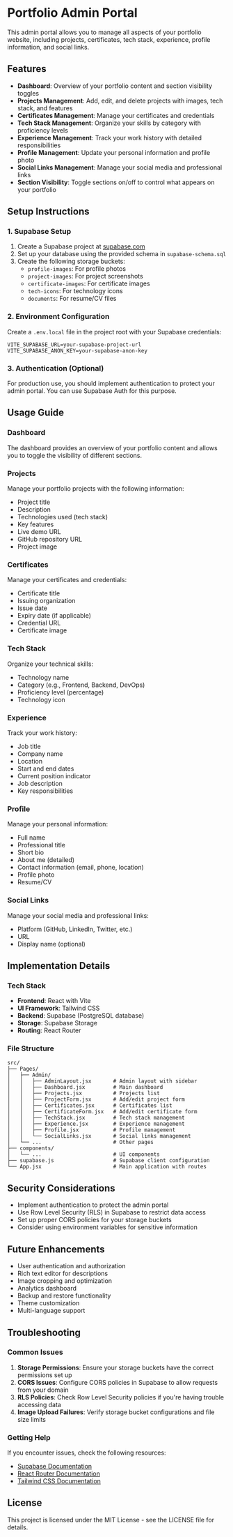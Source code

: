 # Portfolio Admin Portal

This admin portal allows you to manage all aspects of your portfolio website, including projects, certificates, tech stack, experience, profile information, and social links.

## Features

- **Dashboard**: Overview of your portfolio content and section visibility toggles
- **Projects Management**: Add, edit, and delete projects with images, tech stack, and features
- **Certificates Management**: Manage your certificates and credentials
- **Tech Stack Management**: Organize your skills by category with proficiency levels
- **Experience Management**: Track your work history with detailed responsibilities
- **Profile Management**: Update your personal information and profile photo
- **Social Links Management**: Manage your social media and professional links
- **Section Visibility**: Toggle sections on/off to control what appears on your portfolio

## Setup Instructions

### 1. Supabase Setup

1. Create a Supabase project at [supabase.com](https://supabase.com)
2. Set up your database using the provided schema in `supabase-schema.sql`
3. Create the following storage buckets:
   - `profile-images`: For profile photos
   - `project-images`: For project screenshots
   - `certificate-images`: For certificate images
   - `tech-icons`: For technology icons
   - `documents`: For resume/CV files

### 2. Environment Configuration

Create a `.env.local` file in the project root with your Supabase credentials:

```
VITE_SUPABASE_URL=your-supabase-project-url
VITE_SUPABASE_ANON_KEY=your-supabase-anon-key
```

### 3. Authentication (Optional)

For production use, you should implement authentication to protect your admin portal. You can use Supabase Auth for this purpose.

## Usage Guide

### Dashboard

The dashboard provides an overview of your portfolio content and allows you to toggle the visibility of different sections.

### Projects

Manage your portfolio projects with the following information:
- Project title
- Description
- Technologies used (tech stack)
- Key features
- Live demo URL
- GitHub repository URL
- Project image

### Certificates

Manage your certificates and credentials:
- Certificate title
- Issuing organization
- Issue date
- Expiry date (if applicable)
- Credential URL
- Certificate image

### Tech Stack

Organize your technical skills:
- Technology name
- Category (e.g., Frontend, Backend, DevOps)
- Proficiency level (percentage)
- Technology icon

### Experience

Track your work history:
- Job title
- Company name
- Location
- Start and end dates
- Current position indicator
- Job description
- Key responsibilities

### Profile

Manage your personal information:
- Full name
- Professional title
- Short bio
- About me (detailed)
- Contact information (email, phone, location)
- Profile photo
- Resume/CV

### Social Links

Manage your social media and professional links:
- Platform (GitHub, LinkedIn, Twitter, etc.)
- URL
- Display name (optional)

## Implementation Details

### Tech Stack

- **Frontend**: React with Vite
- **UI Framework**: Tailwind CSS
- **Backend**: Supabase (PostgreSQL database)
- **Storage**: Supabase Storage
- **Routing**: React Router

### File Structure

```
src/
├── Pages/
│   ├── Admin/
│   │   ├── AdminLayout.jsx       # Admin layout with sidebar
│   │   ├── Dashboard.jsx         # Main dashboard
│   │   ├── Projects.jsx          # Projects list
│   │   ├── ProjectForm.jsx       # Add/edit project form
│   │   ├── Certificates.jsx      # Certificates list
│   │   ├── CertificateForm.jsx   # Add/edit certificate form
│   │   ├── TechStack.jsx         # Tech stack management
│   │   ├── Experience.jsx        # Experience management
│   │   ├── Profile.jsx           # Profile management
│   │   └── SocialLinks.jsx       # Social links management
│   └── ...                       # Other pages
├── components/
│   └── ...                       # UI components
├── supabase.js                   # Supabase client configuration
└── App.jsx                       # Main application with routes
```

## Security Considerations

- Implement authentication to protect the admin portal
- Use Row Level Security (RLS) in Supabase to restrict data access
- Set up proper CORS policies for your storage buckets
- Consider using environment variables for sensitive information

## Future Enhancements

- User authentication and authorization
- Rich text editor for descriptions
- Image cropping and optimization
- Analytics dashboard
- Backup and restore functionality
- Theme customization
- Multi-language support

## Troubleshooting

### Common Issues

1. **Storage Permissions**: Ensure your storage buckets have the correct permissions set up
2. **CORS Issues**: Configure CORS policies in Supabase to allow requests from your domain
3. **RLS Policies**: Check Row Level Security policies if you're having trouble accessing data
4. **Image Upload Failures**: Verify storage bucket configurations and file size limits

### Getting Help

If you encounter issues, check the following resources:
- [Supabase Documentation](https://supabase.com/docs)
- [React Router Documentation](https://reactrouter.com/docs/en/v6)
- [Tailwind CSS Documentation](https://tailwindcss.com/docs)

## License

This project is licensed under the MIT License - see the LICENSE file for details.